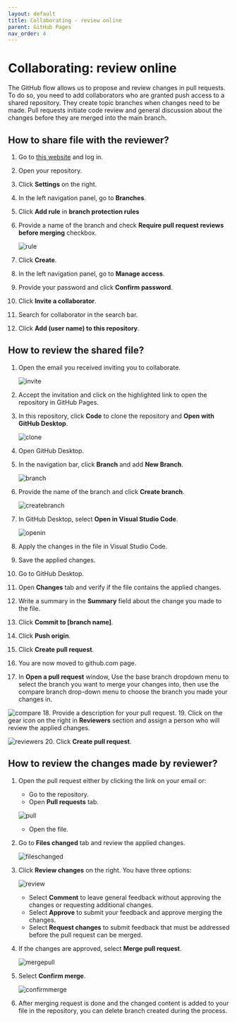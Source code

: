 ```yaml
---
layout: default
title: Collaborating - review online
parent: GitHub Pages
nav_order: 4
---
```

 
# Collaborating: review online  
The GitHub flow allows us to propose and review changes in pull requests. To do so, you need to add collaborators who are granted push access to a shared repository. They create topic branches when changes need to be made. Pull requests initiate code review and general discussion about the changes before they are merged into the main branch.

## How to share file with the reviewer?


1. Go to [this website](https://github.com//) and log in.
2. Open your repository.
3. Click **Settings** on the right.
4. In the left navigation panel, go to **Branches**.
5. Click **Add rule** in **branch protection rules**
6. Provide a name of the branch and check **Require pull request reviews before merging** checkbox.  

   ![rule](/assets/images/rule.png)
7. Click **Create**.
8. In the left navigation panel, go to **Manage access**.
9.  Provide your password and click **Confirm password**.
10. Click **Invite a collaborator**.
11. Search for collaborator in the search bar.
12. Click **Add (user name) to this repository**.


## How to review the shared file?

1. Open the email you received inviting you to collaborate.  

    ![invite](/assets/images/invite.png)
2. Accept the invitation and click on the highlighted link to open the repository in GitHub Pages.
3. In this repository, click **Code** to clone the repository and **Open with GitHub Desktop**.  

   ![clone](/assets/images/clone.png)
4. Open GitHub Desktop.
5. In the navigation bar, click **Branch** and add **New Branch**.  

   ![branch](/assets/images/branch.png)
6. Provide the name of the branch and click **Create branch**.  

    ![createbranch](/assets/images/createbranch.png)
7. In GitHub Desktop, select **Open in Visual Studio Code**.  

   ![openin](/assets/images/openin.png)
8. Apply the changes in the file in Visual Studio Code.
9.  Save the applied changes.
10. Go to GitHub Desktop.
11. Open **Changes** tab and verify if the file contains the applied changes.
12. Write a summary in the **Summary** field about the change you made to the file. 
13. Click **Commit to [branch name]**.
14. Click **Push origin**.
15. Click **Create pull request**.
16. You are now moved to github.com page. 
17. In **Open a pull request** window, Use the base branch dropdown menu to select the branch you want to merge your changes into, then use the compare branch drop-down menu to choose the branch you made your changes in.  

   ![compare](/assets/images/compare.png)
18. Provide a description for your pull request.
19. Click on the gear icon on the right in **Reviewers** section and assign a person who will review the applied changes.  

   ![reviewers](/assets/images/reviewers.png)
20. Click **Create pull request**.


## How to review the changes made by reviewer?

1. Open the pull request either by clicking the link on your email or:
   - Go to the repository.
   - Open **Pull requests** tab.  

   ![pull](/assets/images/pull.png)
   - Open the file.
2. Go to **Files changed** tab and review the applied changes.  

   ![fileschanged](/assets/images/fileschanged.png)
3. Click **Review changes** on the right. You have three options:  

   ![review](/assets/images/review.png)
    - Select **Comment** to leave general feedback without approving the changes or requesting additional changes.
    - Select **Approve** to submit your feedback and approve merging the changes.
    - Select **Request changes** to submit feedback that must be addressed before the pull request can be merged.
4. If the changes are approved, select **Merge pull request**.  

   ![mergepull](/assets/images/mergepull.png)
5. Select **Confirm merge**.  

   ![confirmmerge](/assets/images/confirmmerge.png)
6. After merging request is done and the changed content is added to your file in the repository, you can delete branch created during the process.